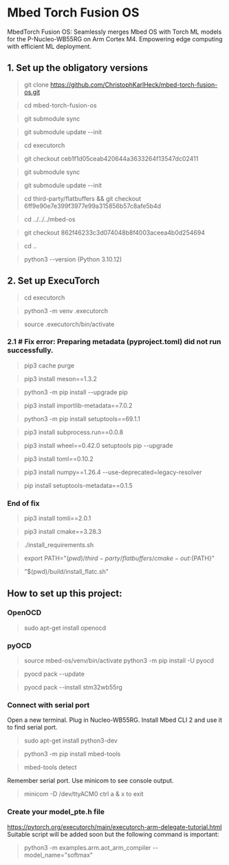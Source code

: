 # Mbed Torch Fusion OS
MbedTorch Fusion OS: Seamlessly merges Mbed OS with Torch ML models for the P-Nucleo-WB55RG on Arm Cortex M4. Empowering edge computing with efficient ML deployment.

## 1. Set up the obligatory versions
> git clone https://github.com/ChristophKarlHeck/mbed-torch-fusion-os.git

> cd mbed-torch-fusion-os

> git submodule sync

> git submodule update --init

> cd executorch

> git checkout ceb1f1d05ceab420644a3633264f13547dc02411

> git submodule sync

> git submodule update --init

> cd third-party/flatbuffers && git checkout 6ff9e90e7e399f3977e99a315856b57c8afe5b4d

> cd ../../../mbed-os

> git checkout 862f46233c3d074048b8f4003aceea4b0d254694

> cd ..

> python3 --version (Python 3.10.12)

## 2. Set up ExecuTorch

> cd executorch

> python3 -m venv .executorch

> source .executorch/bin/activate

### 2.1 # Fix error: Preparing metadata (pyproject.toml) did not run successfully.

> pip3 cache purge

> pip3 install meson==1.3.2

> python3 -m pip install --upgrade pip

> pip3 install importlib-metadata==7.0.2

> python3 -m pip install setuptools==69.1.1

> pip3 install subprocess.run==0.0.8

> pip3 install wheel==0.42.0 setuptools pip --upgrade

> pip3 install toml==0.10.2

> pip3 install numpy==1.26.4 --use-deprecated=legacy-resolver

> pip install setuptools-metadata==0.1.5

### End of fix

> pip3 install tomli==2.0.1

> pip3 install cmake==3.28.3

> ./install_requirements.sh

> export PATH="$(pwd)/third-party/flatbuffers/cmake-out:${PATH}"

> "$(pwd)/build/install_flatc.sh"

## How to set up this project:
### OpenOCD
> sudo apt-get install openocd

### pyOCD
> source mbed-os/venv/bin/activate
> python3 -m pip install -U pyocd

> pyocd pack --update

> pyocd pack --install stm32wb55rg

### Connect with serial port
Open a new terminal. Plug in Nucleo-WB55RG. Install Mbed CLI 2 and use it to find serial port.
> sudo apt-get install python3-dev

> python3 -m pip install mbed-tools

> mbed-tools detect

Remember serial port. Use minicom to see console output. 
> minicom -D /dev/ttyACM0
ctrl a & x to exit

### Create your model_pte.h file
https://pytorch.org/executorch/main/executorch-arm-delegate-tutorial.html
Suitable script will be added soon but the following command is important:
> python3 -m examples.arm.aot_arm_compiler --model_name="softmax"
